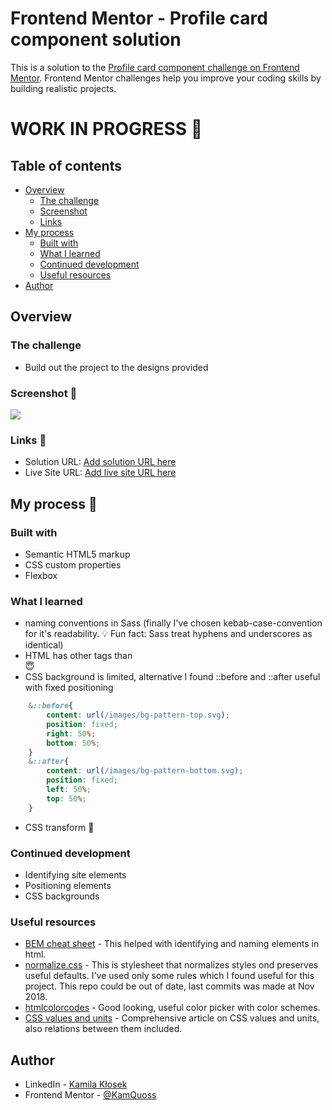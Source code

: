 # Frontend Mentor - Profile card component solution

This is a solution to the [Profile card component challenge on Frontend Mentor](https://www.frontendmentor.io/challenges/profile-card-component-cfArpWshJ). Frontend Mentor challenges help you improve your coding skills by building realistic projects. 

# WORK IN PROGRESS :construction_worker:

## Table of contents

- [Overview](#overview)
  - [The challenge](#the-challenge)
  - [Screenshot](#screenshot)
  - [Links](#links)
- [My process](#my-process)
  - [Built with](#built-with)
  - [What I learned](#what-i-learned)
  - [Continued development](#continued-development)
  - [Useful resources](#useful-resources)
- [Author](#author)

## Overview

### The challenge

- Build out the project to the designs provided

### Screenshot :construction_worker:

![](./screenshot.jpg)

### Links :construction_worker:

- Solution URL: [Add solution URL here](https://your-solution-url.com)
- Live Site URL: [Add live site URL here](https://your-live-site-url.com)

## My process :construction_worker:

### Built with

- Semantic HTML5 markup
- CSS custom properties
- Flexbox

### What I learned

- naming conventions in Sass (finally I've chosen kebab-case-convention for it's readability. :bulb: Fun fact: Sass treat hyphens and underscores as identical) 
- HTML has other tags than <div> :innocent:
- CSS background is limited, alternative I found ::before and ::after useful with fixed positioning
```css
    &::before{
        content: url(/images/bg-pattern-top.svg);
        position: fixed;
        right: 50%;
        bottom: 50%;
    }
    &::after{
        content: url(/images/bg-pattern-bottom.svg);
        position: fixed;
        left: 50%;
        top: 50%;
    }
```
- CSS transform :sparkling_heart:


### Continued development

- Identifying site elements
- Positioning elements
- CSS backgrounds

### Useful resources

- [BEM cheat sheet](https://9elements.com/bem-cheat-sheet/#card+i) - This helped with identifying and naming elements in html.
- [normalize.css](https://github.com/necolas/normalize.css) - This is stylesheet that normalizes styles ond preserves useful defaults. I've used only some rules which I found useful for this project. This repo could be out of date, last commits was made at Nov 2018.
- [htmlcolorcodes](https://htmlcolorcodes.com/color-picker/) - Good looking, useful color picker with color schemes. 
- [CSS values and units](https://developer.mozilla.org/en-US/docs/Learn/CSS/Building_blocks/Values_and_units) - Comprehensive article on CSS values and units, also relations between them included.

## Author

- LinkedIn - [Kamila Kłosek](https://www.linkedin.com/in/kamila-k%C5%82osek-b16b08a7/)
- Frontend Mentor - [@KamQuoss](https://www.frontendmentor.io/profile/KamQuoss)